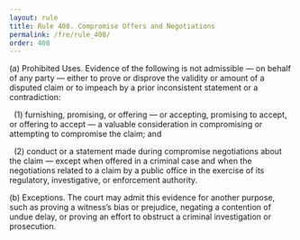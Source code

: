 ```yaml
---
layout: rule
title: Rule 408. Compromise Offers and Negotiations
permalink: /fre/rule_408/
order: 408
---
```


(a) Prohibited Uses. Evidence of the following is not admissible — on behalf of any party — either to prove or disprove the validity or amount of a disputed claim or to impeach by a prior inconsistent statement or a contradiction:


&nbsp;&nbsp;(1) furnishing, promising, or offering — or accepting, promising to accept, or offering to accept — a valuable consideration in compromising or attempting to compromise the claim; and


&nbsp;&nbsp;(2) conduct or a statement made during compromise negotiations about the claim — except when offered in a criminal case and when the negotiations related to a claim by a public office in the exercise of its regulatory, investigative, or enforcement authority.


(b) Exceptions. The court may admit this evidence for another purpose, such as proving a witness’s bias or prejudice, negating a contention of undue delay, or proving an effort to obstruct a criminal investigation or prosecution.

